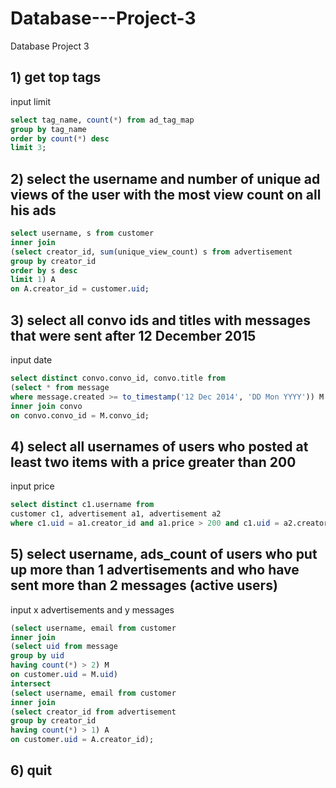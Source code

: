 # Database---Project-3
Database Project 3

## 1) get top tags
input limit
```sql
select tag_name, count(*) from ad_tag_map
group by tag_name
order by count(*) desc
limit 3;
```

## 2) select the username and number of unique ad views of the user with the most view count on all his ads
```sql
select username, s from customer
inner join
(select creator_id, sum(unique_view_count) s from advertisement
group by creator_id
order by s desc
limit 1) A
on A.creator_id = customer.uid;
```

## 3) select all convo ids and titles with messages that were sent after 12 December 2015 
input date
```sql
select distinct convo.convo_id, convo.title from 
(select * from message
where message.created >= to_timestamp('12 Dec 2014', 'DD Mon YYYY')) M
inner join convo
on convo.convo_id = M.convo_id;
```

## 4) select all usernames of users who posted at least two items with a price greater than 200
input price
```sql
select distinct c1.username from 
customer c1, advertisement a1, advertisement a2
where c1.uid = a1.creator_id and a1.price > 200 and c1.uid = a2.creator_id and a2.price > 200 and a1.ad_id != a2.ad_id;
```

## 5) select username, ads_count of users who put up more than 1 advertisements and who have sent more than 2 messages (active users)
input x advertisements and y messages
```sql
(select username, email from customer
inner join
(select uid from message
group by uid
having count(*) > 2) M
on customer.uid = M.uid)
intersect
(select username, email from customer
inner join
(select creator_id from advertisement
group by creator_id
having count(*) > 1) A
on customer.uid = A.creator_id);
```

## 6) quit

